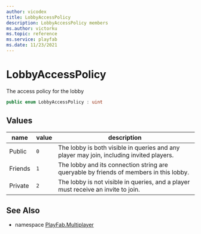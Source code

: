 ```yaml
---
author: vicodex
title: LobbyAccessPolicy
description: LobbyAccessPolicy members
ms.author: victorku
ms.topic: reference
ms.service: playfab
ms.date: 11/23/2021
---
```


# LobbyAccessPolicy

The access policy for the lobby

```csharp
public enum LobbyAccessPolicy : uint
```

## Values

| name | value | description |
| --- | --- | --- |
| Public | `0` | The lobby is both visible in queries and any player may join, including invited players. |
| Friends | `1` | The lobby and its connection string are queryable by friends of members in this lobby. |
| Private | `2` | The lobby is not visible in queries, and a player must receive an invite to join. |

## See Also

* namespace [PlayFab.Multiplayer](../PlayFabMultiplayerSDK.md)

